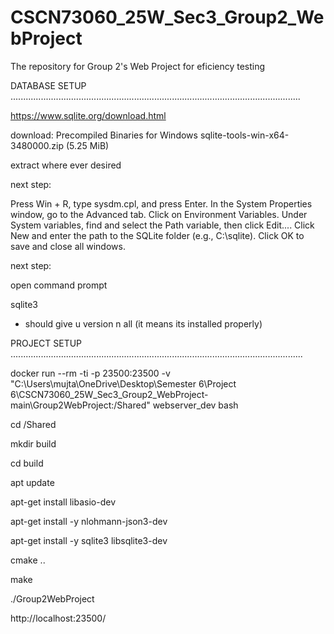 # CSCN73060_25W_Sec3_Group2_WebProject
The repository for Group 2's Web Project for eficiency testing


DATABASE SETUP
...................................................................................................................

https://www.sqlite.org/download.html

download: 
Precompiled Binaries for Windows
sqlite-tools-win-x64-3480000.zip
(5.25 MiB)

extract where ever desired

next step:

Press Win + R, type sysdm.cpl, and press Enter.
In the System Properties window, go to the Advanced tab.
Click on Environment Variables.
Under System variables, find and select the Path variable, then click Edit....
Click New and enter the path to the SQLite folder (e.g., C:\sqlite).
Click OK to save and close all windows.

next step:

open command prompt

sqlite3

- should give u version n all (it means its installed properly)




PROJECT SETUP
....................................................................................................................

docker run --rm -ti -p 23500:23500 -v "C:\Users\mujta\OneDrive\Desktop\Semester 6\Project 6\CSCN73060_25W_Sec3_Group2_WebProject-main\Group2WebProject:/Shared" webserver_dev bash

cd /Shared

mkdir build

cd build

apt update

apt-get install libasio-dev

apt-get install -y nlohmann-json3-dev

apt-get install -y sqlite3 libsqlite3-dev

cmake ..

make

./Group2WebProject

http://localhost:23500/


